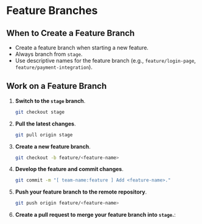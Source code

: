 # Feature Branches

## When to Create a Feature Branch
- Create a feature branch when starting a new feature.
- Always branch from `stage`.
- Use descriptive names for the feature branch (e.g., `feature/login-page`, `feature/payment-integration`).

## Work on a Feature Branch

1. **Switch to the `stage` branch**.
    ```bash
    git checkout stage

2. **Pull the latest changes**.
    ```bash
    git pull origin stage

3. **Create a new feature branch**.
    ```bash
    git checkout -b feature/<feature-name>

4. **Develop the feature and commit changes**.
    ```bash
    git commit -m "[ team-name:feature ] Add <feature-name>."

5. **Push your feature branch to the remote repository**.
   ```bash
   git push origin feature/<feature-name>

6. **Create a pull request to merge your feature branch into `stage`.**:
